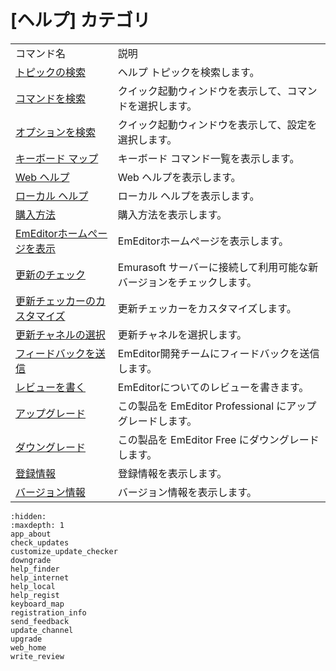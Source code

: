 # \[ヘルプ\] カテゴリ

|     |     |
| --- | --- |
| コマンド名 | 説明 |
| [トピックの検索](help_finder) | ヘルプ トピックを検索します。 |
| [コマンドを検索](../tools/ql_commands) | クイック起動ウィンドウを表示して、コマンドを選択します。 |
| [オプションを検索](../tools/ql_options) | クイック起動ウィンドウを表示して、設定を選択します。 |
| [キーボード マップ](keyboard_map) | キーボード コマンド一覧を表示します。 |
| [Web ヘルプ](help_internet) | Web ヘルプを表示します。 |
| [ローカル ヘルプ](help_local) | ローカル ヘルプを表示します。 |
| [購入方法](help_regist) | 購入方法を表示します。 |
| [EmEditorホームぺージを表示](web_home) | EmEditorホームぺージを表示します。 |
| [更新のチェック](check_updates) | Emurasoft サーバーに接続して利用可能な新バージョンをチェックします。 |
| [更新チェッカーのカスタマイズ](customize_update_checker) | 更新チェッカーをカスタマイズします。 |
| [更新チャネルの選択](update_channel) | 更新チャネルを選択します。 |
| [フィードバックを送信](send_feedback) | EmEditor開発チームにフィードバックを送信します。 |
| [レビューを書く](write_review) | EmEditorについてのレビューを書きます。 |
| [アップグレード](upgrade) | この製品を EmEditor Professional にアップグレードします。 |
| [ダウングレード](downgrade) | この製品を EmEditor Free にダウングレードします。 |
| [登録情報](registration_info) | 登録情報を表示します。 |
| [バージョン情報](app_about) | バージョン情報を表示します。 |


```{toctree}
:hidden:
:maxdepth: 1
app_about
check_updates
customize_update_checker
downgrade
help_finder
help_internet
help_local
help_regist
keyboard_map
registration_info
send_feedback
update_channel
upgrade
web_home
write_review
```
